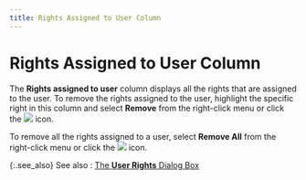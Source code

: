 ```yaml
---
title: Rights Assigned to User Column
---
```


# Rights Assigned to User Column


The **Rights assigned to user**  column displays all the rights that are assigned to the user. To remove  the rights assigned to the user, highlight the specific right in this  column and select **Remove** from  the right-click menu or click the ![]({{site.sc_baseurl}}/img/setup_move_right.gif) icon.


To remove all the rights assigned to a user, select **Remove 
 All** from the right-click menu or click the ![]({{site.sc_baseurl}}/img/setup_moveall_right.gif) icon.


{:.see_also}
See also
: [The **User 
 Rights** Dialog Box]({{site.sc_baseurl}}/misc/user_rights_dialog_box.html)
